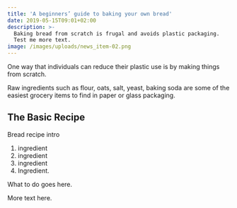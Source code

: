 ```yaml
---
title: 'A beginners’ guide to baking your own bread'
date: 2019-05-15T09:01+02:00
description: >-
  Baking bread from scratch is frugal and avoids plastic packaging.
  Test me more text.
image: /images/uploads/news_item-02.png
---
```


One way that individuals can reduce their plastic use is by making things from scratch.  

Raw ingredients such as flour, oats, salt, yeast, baking soda are some of the easiest grocery items to find in paper or glass packaging. 

## The Basic Recipe

Bread recipe intro

1. ingredient
2. ingredient
3. ingredient
4. Ingredient.

What to do goes here.

More text here.
